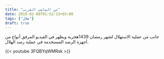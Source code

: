 ```yaml
---
title: "من الماضي القريب"
date: 2019-02-08T01:52:13+03:00
tags: ["هلال"]
draft: true
---
```


جانب من عملية الاستهلال لشهر رمضان 1439هجرية ويظهر في القيديو المرفق أنواع من أجهزة الرصد المستخدمة في عملية رصد الهلال.

{{< youtube 3FQBYqWMRsk >}}